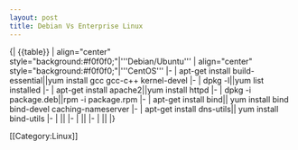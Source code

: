 ```yaml
---
layout: post 
title: Debian Vs Enterprise Linux
---
```


{| {{table}}
| align="center" style="background:#f0f0f0;"|'''Debian/Ubuntu'''
| align="center" style="background:#f0f0f0;"|'''CentOS'''
|-
| apt-get install build-essential||yum install gcc gcc-c++ kernel-devel
|-
| dpkg -l||yum list installed
|-
| apt-get install apache2||yum install httpd
|-
| dpkg -i package.deb||rpm -i package.rpm
|-
| apt-get install bind|| yum install bind bind-devel caching-nameserver
|-
| apt-get install dns-utils|| yum install bind-utils
|-
| ||
|-
| ||
|-
| ||
|}


[[Category:Linux]]
